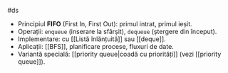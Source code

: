 #ds

- Principiul **FIFO** (First In, First Out): primul intrat, primul ieșit.
- Operații: `enqueue` (inserare la sfârșit), `dequeue` (ștergere din început).
- Implementare: cu [[Listă înlănțuită]] sau [[deque]].
- Aplicații: [[BFS]], planificare procese, fluxuri de date.
- Variantă specială: [[priority queue|coadă cu priorități]] (vezi [[priority queue]]).

